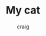 ---
comments:
  # The general guidelines for all your image posts are:
  # Add your username to the author section
  # The title will also be the page title, and the document title will appear in the url address
  # You'll need to save the image in the folder as you describe for img-path, or you could link to a cloud storage service like Dropbox
  # The image description is necessary in case the image doesn't appear properly, and means people who can't see can access the information
  # The caption can say whatever you like. If it gets too long, consider using a long-form post
  # As for all posts, you can add optional categories and tags
author: craig
layout: image-post
title: My cat
img-path: /images/payback-cat.jpg
img-description: "An angry, but nevertheless cute, little cat"
img-caption: "This is my cat!"
categories:
tags:
---